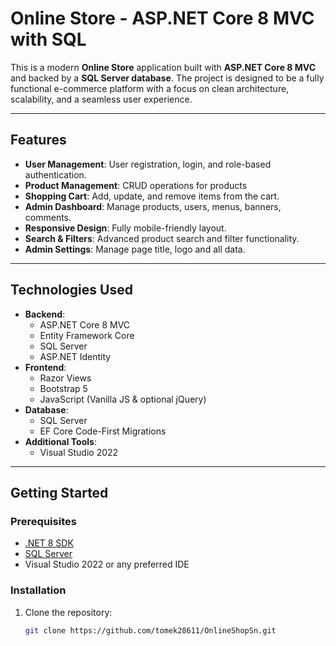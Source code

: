 
# Online Store - ASP.NET Core 8 MVC with SQL

This is a modern **Online Store** application built with **ASP.NET Core 8 MVC** and backed by a **SQL Server database**. The project is designed to be a fully functional e-commerce platform with a focus on clean architecture, scalability, and a seamless user experience.

---

## Features

- **User Management**: User registration, login, and role-based authentication.
- **Product Management**: CRUD operations for products
- **Shopping Cart**: Add, update, and remove items from the cart.
- **Admin Dashboard**: Manage products, users, menus, banners, comments.
- **Responsive Design**: Fully mobile-friendly layout.
- **Search & Filters**: Advanced product search and filter functionality.
- **Admin Settings**: Manage page title, logo and all data.


---

## Technologies Used

- **Backend**:
  - ASP.NET Core 8 MVC
  - Entity Framework Core
  - SQL Server
  - ASP.NET Identity
- **Frontend**:
  - Razor Views
  - Bootstrap 5
  - JavaScript (Vanilla JS & optional jQuery)
- **Database**:
  - SQL Server
  - EF Core Code-First Migrations
- **Additional Tools**:
  - Visual Studio 2022
---

## Getting Started

### Prerequisites
- [.NET 8 SDK](https://dotnet.microsoft.com/)
- [SQL Server](https://www.microsoft.com/en-us/sql-server)
- Visual Studio 2022 or any preferred IDE

### Installation
1. Clone the repository:
   ```bash
   git clone https://github.com/tomek28611/OnlineShopSn.git
